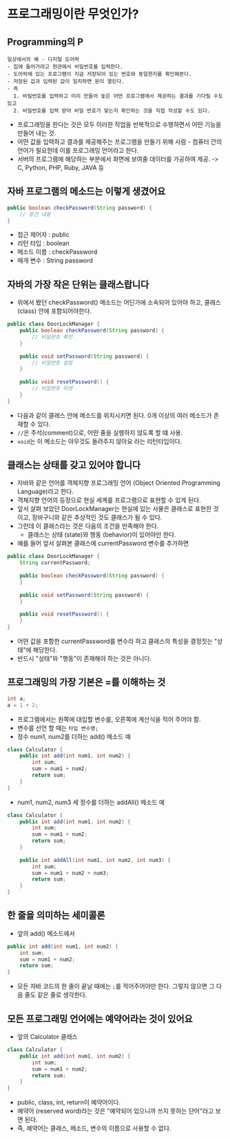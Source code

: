 # 프로그래밍이란 무엇인가?
## Programming의 P
```
일상에서의 예 - 디지털 도어락
- 집에 들어가려고 현관에서 비밀번호를 입력한다.
- 도어락에 있는 프로그램이 지금 저장되어 있는 번호와 동일한지를 확인해본다.
- 저장된 값과 입력된 값이 일치하면 문이 열린다.
- 즉
  1. 비밀번호를 입력하고 미리 만들어 놓은 어떤 프로그램에서 제공하는 결과를 기다릴 수도 있고
  2. 비밀번호를 입력 받아 비밀 번호가 맞는지 확인하는 것을 직접 작성할 수도 있다.
```

- 프로그래밍을 한다는 것은 모두 이러한 작업을 반복적으로 수행하면서 어떤 기능을 만들어 내는 것.
- 어떤 값을 입력하고 결과를 제공해주는 프로그램을 만들기 위해 사람 - 컴퓨터 간의 언어가 필요한데 이를 프로그래밍 언어라고 한다.
- 서버의 프로그램에 해당하는 부분에서 화면에 보여줄 데이터를 가공하여 제공. -> C, Python, PHP, Ruby, JAVA 등

## 자바 프로그램의 메소드는 이렇게 생겼어요
```java
public boolean checkPassword(String password) {
    // 중간 내용
}
```
- 접근 제어자 : public
- 리턴 타입 : boolean
- 메소드 이름 : checkPassword
- 매개 변수 : String password

## 자바의 가장 작은 단위는 클래스랍니다
- 위에서 봤던 checkPassword() 메소드는 어딘가에 소속되어 있어야 하고, 클래스(class) 안에 포함되어야한다.
```java
public class DoorLockManager {
    public boolean checkPassword(String password) {
		// 비밀번호 확인
    }
	
    public void setPassword(String password) {
        // 비밀번호 설정
    }
	
    public void resetPassword() {
        // 비밀번호 리셋
    }
}
```
- 다음과 같이 클래스 안에 메소드를 위치시키면 된다. 0개 이상의 여러 메소드가 존재할 수 있다.
- `//`은 주석(comment)으로, 어떤 줄을 실행하지 않도록 할 떄 사용.
- `void`는 이 메소드는 아무것도 돌려주지 않아요 라는 리턴타입이다.

## 클래스는 상태를 갖고 있어야 합니다
- 자바와 같은 언어를 객체지향 프로그래밍 언어 (Object Oriented Programming Language)라고 한다.
- 객체지향 언어의 등장으로 현실 세계를 프로그램으로 표현할 수 있게 된다.
- 앞서 살펴 보았던 DoorLockManager는 현실에 있는 사물은 클래스로 표현한 것이고, 장바구니와 같은 추상적인 것도 클래스가 될 수 있다.
- 그런데 이 클래스라는 것은 다음의 조건을 만족해야 한다.
    - 클래스는 상태 (state)와 행동 (behavior)이 있어야만 한다.
- 예를 들어 앞서 살펴본 클래스에 currentPassword 변수를 추가하면
```java
public class DoorLockManager {
	String currentPassword;
	
    public boolean checkPassword(String password) {
    }
	
    public void setPassword(String password) {
    }
	
    public void resetPassword() {
    }
}
```
- 어떤 값을 포함한 currentPassword를 변수라 하고 클래스의 특성을 결정짓는 "상태"에 해당한다.
- 반드시 "상태"와 "행동"이 존재해야 하는 것은 아니다.

## 프로그래밍의 가장 기본은 =를 이해하는 것
```java
int a;
a = 1 + 2;
```
- 프로그램에서는 왼쪽에 대입할 변수를, 오른쪽에 계산식을 적어 주어야 함.
- 변수를 선언 할 때는 `타입 변수명;`
- 정수 num1, num2를 더하는 add() 메소드 예
```java
class Calculator {
    public int add(int num1, int num2) {
        int sum;
        sum = num1 + num2;
        return sum;
    }
}
```
- num1, num2, num3 세 정수를 더하는 addAll() 메소드 예
```java
class Calculator {
    public int add(int num1, int num2) {
        int sum;
        sum = num1 + num2;
        return sum;
    }
	
    public int addAll(int num1, int num2, int num3) {
        int sum;
        sum = num1 + num2 + num3;
        return sum;
    }
}
```

## 한 줄을 의미하는 세미콜론
- 앞의 add() 메소드에서
```java
public int add(int num1, int num2) {
    int sum;
    sum = num1 + num2;
    return sum;
}
```
- 모든 자바 코드의 한 줄이 끝날 때에는 `;`를 적어주어야만 한다. 그렇지 않으면 그 다음 줄도 같은 줄로 생각한다.

## 모든 프로그래밍 언어에는 예약어라는 것이 있어요
- 앞의 Calculator 클래스
```java
class Calculator {
    public int add(int num1, int num2) {
        int sum;
        sum = num1 + num2;
        return sum;
    }
}
```
- public, class, int, return이 예약어이다.
- 예약어 (reserved word)라는 것은 "예약되어 있으니까 쓰지 못하는 단어"라고 보면 된다.
- 즉, 예약어는 클래스, 메소드, 변수의 이름으로 사용할 수 없다.

